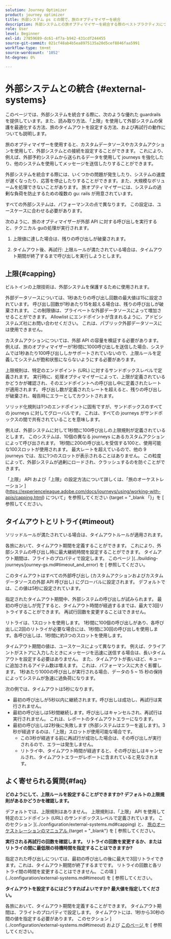 ```yaml
---
solution: Journey Optimizer
product: journey optimizer
title: 外部システム ps との間で、旅のオプティマイザーを統合
description: 外部システムとの旅オプティマイザーを統合する際のベストプラクティスについて説明します。
role: User
level: Beginner
exl-id: 27859689-dc61-4f7a-b942-431cdf244455
source-git-commit: 021cf48ab4b5ea8975135a20d5cef8846faa5991
workflow-type: tm+mt
source-wordcount: '1052'
ht-degree: 0%

---
```


# 外部システムとの統合 {#external-systems}

このページでは、外部システムを統合する際に、次のような優れた guardrails を提供しています。また、読み取り方法、「上限」を使用して外部システムの保護を最適化する方法、旅のタイムアウトを設定する方法、および再試行の動作についても説明します。

旅のオプティマイザーを使用すると、カスタムデータソースやカスタムアクションを使用して、外部システムとの接続を設定することができます。 これにより、例えば、外部予約システムから送られるデータを使用して journeys を強化したり、他のシステムを使用してメッセージを送信したりすることができます。

外部システムを統合する際には、いくつかの問題が発生したり、システムの速度が遅くなったり、応答を停止したりすることができます。また、大規模なボリュームを処理できないことがあります。 旅オプティマイザーには、システムの過剰な負荷を防止するための複数の gu: rails が用意されています。

すべての外部システムは、パフォーマンスの点で異なります。 この設定は、ユースケースに合わせる必要があります。

次のように、旅のオプティマイザーが外部 API に対する呼び出しを実行すると、テクニカル guの処理が実行されます。

1. 上限値に達した場合は、残りの呼び出しが破棄されます。

2. タイムアウト後、再試行: 上限ルールが満たされている場合は、タイムアウト期間が終了するまで呼び出しを実行しようとします。

## 上限{#capping}

ビルトインの上限技術は、外部システムを保護するために使用されます。

外部データソースについては、1秒あたりの呼び出し回数の最大値は15に設定されています。 呼び出し回数が1秒あたり15を超える場合は、残りの呼び出しが破棄されます。 この制限値は、プライベートな外部データソースによって増加させることができます。 Allowlist にエンドポイントが含まれるように、アドビシステムズ社にお問い合わせください。 これは、パブリック外部データソースには使用できません。

カスタムアクションについては、外部 API の容量を検証する必要があります。 例えば、旅のオプティマイザーが1秒間に1000呼び出しを送信した場合、システムでは1秒あたり100呼び出ししかサポートされていないので、上限ルールを定義してシステムが飽和状態にならないようにする必要があります。

上限規則は、特定のエンドポイント (URL) に対するサンドボックスレベルで定義されます。 実行時に、処理オプティマイザーによって、上限が定義されているかどうかが確認され、そのエンドポイントへの呼び出し中に定義されたレートが適用されます。 呼び出し数が定義されたレートを超えると、残りの呼び出しが破棄され、報告時にエラーとしてカウントされます。

ソリッド化規則は1つのエンドポイントに固有ですが、サンドボックスのすべての journeys に対してグローバルです。 これは、すべての journeys がサンドボックスの間で共有されていることを意味します。

例えば、外部システムに対して1秒間に100呼び出しの上限規則が定義されているとします。 このシステムは、10個の異なる journeys にあるカスタムアクションによって呼び出されます。 1秒間に200の呼び出しを受信する100と、使用可能な100スロットが使用されます。 最大レートを超えているので、他の 9 journeys では、左に1つのスロットが表示されることはありません。 この粒度によって、外部システムが過剰にロードされ、クラッシュするのを防ぐことができます。

「上限」 API および「上限」の設定方法について詳しくは、「旅のオーケストレーション ](https://experienceleague.adobe.com/docs/journeys/using/working-with-apis/capping.html) について」を参照してください {target = &quot;_blank 「}」を [ 参照してください。

## タイムアウトとリトライ{#timeout}

ソリッドルールが満たされている場合は、タイムアウトルールが適用されます。

各旅において、タイムアウト期間を定義することができます。 これにより、外部システムの呼び出し時に最大継続時間を設定することができます。 タイムアウト期間は、フライトのプロパティで設定します。 このページ ](../building-journeys/journey-gs.md#timeout_and_error) を [ 参照してください。

このタイムアウトはすべての外部呼び出し (カスタムアクションおよびカスタムデータソースの外部 API 呼び出し) にグローバルに設定されます。 デフォルトでは、この値は5秒に設定されています。

指定されたタイムアウト期間中、外部システムの呼び出しが試みられます。 最初の呼び出しが完了すると、タイムアウト時間が経過するまでは、最大で3回リトライすることができます。 再試行回数を変更することはできません。

リトライは、1スロットを使用します。 1秒間に100個の呼び出しがあり、各呼び出しに2回のリトライが必要な場合には、1秒間に30回の呼び出しを使用します。各呼び出しは、1秒間に約3つのスロットを使用します。

タイムアウト期間の値は、ユースケースによって異なります。 例えば、クライアントがストアに入力したときにメッセージを迅速に送信する場合は、長いタイムアウトを設定する必要はありません。 また、タイムアウトが長いほど、キューに追加されるアイテム数は増えます。 これは、パフォーマンスに大きく影響します。 1秒あたり1000の呼び出しが実行される場合、データの 5 ~ 15 秒の保持によってシステムが急速に過負荷になります。

次の例では、タイムアウトは5秒になります。

* 最初の呼び出しが5秒以内に継続されます。呼び出しは成功し、再試行は実行されません。
* 最初の呼び出しは5秒間継続します。呼び出しはキャンセルされ、再試行は実行されません。 これは、レポートのタイムアウトエラーになります。
* 最初の呼び出しは2秒後に失敗します (外部システムはエラーを返します)。3秒が経過するのは、「上限」スロットが使用可能な場合です。
   * この3秒が経過する前に再試行が成功した場合は、その呼び出しが実行されるので、エラーは発生しません。
   * リトライ中、タイムアウト時間が経過すると、その呼び出しはキャンセルされ、タイムアウトエラーがレポートに含まれていると見なされます。

## よく寄せられる質問{#faq}

**どのようにして、上限ルールを設定することができますか? デフォルトの上限規則があるかどうかを確認します。**

デフォルトでは、上限規則はありません。 上限規則は、「上限」 API を使用して特定のエンドポイント (URL) のサンドボックスレベルで定義されています。 このセクション ](../configuration/external-systems.md#capping) と、 [ 旅のオーケストレーションのマニュアル ](https://experienceleague.adobe.com/docs/journeys/using/working-with-apis/capping.html) {target = &quot;_blank&quot;} を [ 参照してください。

**実行される再試行の回数を確認します。 リトライの回数を変更するか、またはリトライの間に最低限の待機時間を指定することはできますか?**

指定された呼び出しについては、最初の呼び出しの後に最大で3回リトライできます。これは、タイムアウト期間が終了するまでです。 リトライの回数と各リトライ間の時間を変更することはできません。 この項 ](../configuration/external-systems.md#timeout) を [ 参照してください。

**タイムアウトを設定するにはどうすればよいですか? 最大値を指定してください。**

各旅において、タイムアウト期間を定義することができます。 タイムアウト期間は、フライトのプロパティで設定します。 タイムアウトには、1秒から30秒の間の値を指定する必要があります。 このセクション ](../configuration/external-systems.md#timeout) および [ このページ ](../building-journeys/journey-gs.md#timeout_and_error) を [ 参照してください。